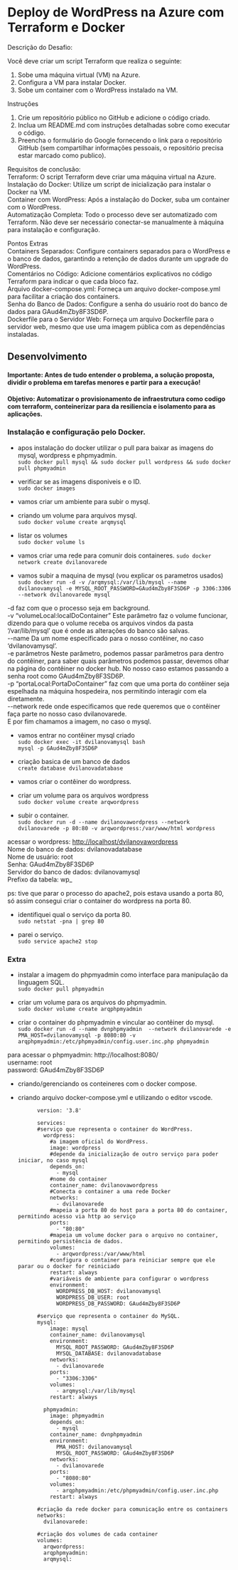 # Deploy de WordPress na Azure com Terraform e Docker

Descrição do Desafio:

Você deve criar um script Terraform que realiza o seguinte:

1. Sobe uma máquina virtual (VM) na Azure.
2. Configura a VM para instalar Docker.
3. Sobe um container com o WordPress instalado na VM.

Instruções

1. Crie um repositório público no GitHub e adicione o código criado.
2. Inclua um README.md com instruções detalhadas sobre como executar o código.
3. Preencha o formulário do Google fornecendo o link para o repositório GitHub (sem compartilhar informações pessoais, o repositório precisa estar marcado como publico).

Requisitos de conclusão:  
Terraform: O script Terraform deve criar uma máquina virtual na Azure.  
Instalação do Docker: Utilize um script de inicialização para instalar o Docker na VM.  
Container com WordPress: Após a instalação do Docker, suba um container com o WordPress.  
Automatização Completa: Todo o processo deve ser automatizado com Terraform. Não deve ser necessário conectar-se manualmente à máquina para instalação e configuração.  

Pontos Extras  
Containers Separados: Configure containers separados para o WordPress e o banco de dados, garantindo a retenção de dados durante um upgrade do WordPress.  
Comentários no Código: Adicione comentários explicativos no código Terraform para indicar o que cada bloco faz.  
Arquivo docker-compose.yml: Forneça um arquivo docker-compose.yml para facilitar a criação dos containers.  
Senha do Banco de Dados: Configure a senha do usuário root do banco de dados para GAud4mZby8F3SD6P.  
Dockerfile para o Servidor Web: Forneça um arquivo Dockerfile para o servidor web, mesmo que use uma imagem pública com as dependências instaladas.

## Desenvolvimento

#### Importante: Antes de tudo entender o problema, a solução proposta, dividir o problema em tarefas menores e partir para a execução!

#### Objetivo: Automatizar o provisionamento de infraestrutura como codigo com terraform, conteinerizar para da resiliencia e isolamento para as aplicações.

### Instalação e configuração pelo Docker.  
* apos instalação do docker utilizar o pull para baixar as imagens do mysql, wordpress e phpmyadmin.  
``sudo docker pull mysql && sudo docker pull wordpress && sudo docker pull phpmyadmin``  

* verificar se as imagens disponiveis e o ID.  
``sudo docker images``  

* vamos criar um ambiente para subir o mysql.  

* criando um volume para arquivos mysql.  
``sudo docker volume create arqmysql``  

* listar os volumes  
``sudo docker volume ls``  

* vamos criar uma rede para comunir dois containeres.
``sudo docker network create dvilanovarede``  

* vamos subir a maquina de mysql (vou explicar os parametros usados)  
``sudo docker run -d -v /arqmysql:/var/lib/mysql --name dvilanovamysql -e MYSQL_ROOT_PASSWORD=GAud4mZby8F3SD6P -p 3306:3306 --network dvilanovarede mysql``  

-d faz com que o processo seja em background.  
-v “volumeLocal:localDoContainer” Este parâmetro faz o volume funcionar, dizendo para que o volume receba os arquivos vindos da pasta ‘/var/lib/mysql’ que é onde as alterações do banco são salvas.  
--name Da um nome especificado para o nosso contêiner, no caso ‘dvilanovamysql’.  
-e parâmetros Neste parâmetro, podemos passar parâmetros para dentro do contêiner, para saber quais parâmetros podemos passar, devemos olhar na página do contêiner no docker hub. No nosso caso estamos passando a senha root como GAud4mZby8F3SD6P.  
-p “portaLocal:PortaDoContainer” faz com que uma porta do contêiner seja espelhada na máquina hospedeira, nos permitindo interagir com ela diretamente.  
--network rede onde especificamos que rede queremos que o contêiner faça parte no nosso caso dvilanovarede.  
E por fim chamamos a imagem, no caso o mysql.

* vamos entrar no contêiner mysql criado  
``sudo docker exec -it dvilanovamysql bash``  
``mysql -p GAud4mZby8F3SD6P``

* criação basica de um banco de dados  
``create database dvilanovadatabase``

* vamos criar o contêiner do wordpress.  
* criar um volume para os arquivos wordpress  
``sudo docker volume create arqwordpress``

* subir o container.  
``sudo docker run -d --name dvilanovawordpress --network  dvilanovarede -p 80:80 -v arqwordpress:/var/www/html wordpress``  

acessar o wordpress: <http://localhost/dvilanovawordpress>  
Nome do banco de dados: dvilanovadatabase  
Nome de usuário: root  
Senha: GAud4mZby8F3SD6P  
Servidor do banco de dados: dvilanovamysql  
Prefixo da tabela: wp\_

ps: tive que parar o processo do apache2, pois estava usando a porta 80, só assim consegui criar o container do wordpress na porta 80.  

* identifiquei qual o serviço da porta 80.  
``sudo netstat -pna | grep 80`` 

* parei o serviço.  
``sudo service apache2 stop``

### Extra  
* instalar a imagem do phpmyadmin como interface para manipulação da linguagem SQL.  
``sudo docker pull phpmyadmin``

* criar um volume para os arquivos do phpmyadmin.  
``sudo docker volume create arqphpmyadmin``

* criar o container do phpmyadmin e vincular ao contêiner do mysql.  
``sudo docker run -d --name dvnphpmyadmin  --network dvilanovarede -e PMA_HOST=dvilanovamysql -p 8080:80 -v arqphpmyadmin:/etc/phpmyadmin/config.user.inc.php phpmyadmin``  

para acessar o phpmyadmin: http://localhost:8080/  
username: root  
password: GAud4mZby8F3SD6P  

* criando/gerenciando os conteineres com o docker compose.  
* criando arquivo docker-compose.yml e utilizando o editor vscode.  

			version: '3.8'

			services:
			#serviço que representa o container do WordPress.
			  wordpress:
				#a imagem oficial do WordPress.
				image: wordpress
				#depende da inicialização de outro serviço para poder iniciar, no caso mysql
				depends_on:
				  - mysql
				#nome do container
				container_name: dvilanovawordpress
				#Conecta o container a uma rede Docker
				networks:
				  - dvilanovarede
				#mapeia a porta 80 do host para a porta 80 do container, permitindo acesso via http ao serviço
				ports:
				  - "80:80"
				#mapeia um volume docker para o arquivo no container, permitindo persistência de dados.
				volumes:
				  - arqwordpress:/var/www/html
				#configura o container para reiniciar sempre que ele parar ou o docker for reiniciado
				restart: always
				#variáveis de ambiente para configurar o wordpress
				environment:
				  WORDPRESS_DB_HOST: dvilanovamysql
				  WORDPRESS_DB_USER: root
				  WORDPRESS_DB_PASSWORD: GAud4mZby8F3SD6P
			
			#serviço que representa o container do MySQL.  
			mysql:
				image: mysql
				container_name: dvilanovamysql
				environment:
				  MYSQL_ROOT_PASSWORD: GAud4mZby8F3SD6P
				  MYSQL_DATABASE: dvilanovadatabase
				networks:
				  - dvilanovarede
				ports:
				  - "3306:3306"
				volumes:
				  - arqmysql:/var/lib/mysql
				restart: always

			  phpmyadmin:
				image: phpmyadmin
				depends_on:
				  - mysql
				container_name: dvnphpmyadmin
				environment:
				  PMA_HOST: dvilanovamysql
				  MYSQL_ROOT_PASSWORD: GAud4mZby8F3SD6P
				networks:
				  - dvilanovarede
				ports:
				  - "8080:80"
				volumes:
				  - arqphpmyadmin:/etc/phpmyadmin/config.user.inc.php
				restart: always
				
			#criação da rede docker para comunicação entre os containers
			networks:
			  dvilanovarede:
			
			#criação dos volumes de cada container
			volumes:
			  arqwordpress:
			  arqphpmyadmin:
			  arqmysql: